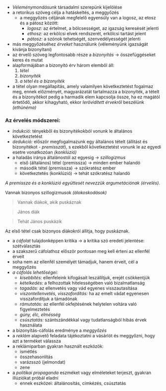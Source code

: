  - *Véleménymondásunk* társadalmi szerepünk kijelölése
 - a retorikus szöveg célja a hatáskeltés, a meggyőzés
   + a meggyőzés céljának megfelelő egyensúly van a logosz, az etosz és a pátosz között:
     - *logosz:* az értelmet, a bölcsességet, az igazság keresését jelenti
     - *ethosz:* az erkölcsi elvek rendszerét, erkölcsi tartást jelent
     - *pátosz:* a szónok tehetségét, szenvedélyességét jelenti
 - más meggyőzéséhez *érveket* használunk (véleményünk igazságát kívánja bizonyítani)
 - az érvelő szöveg legfontosabb része a *bizonyítás* → összefüggéseket keres és mutat
 - alapformájában a bizonyító érv három elemből áll:
   1. *tétel*
   2. *bizonyíték*
   3. *a tétel és a bizonyíték*
 - a tétel olyan megállapítás, amely valamilyen következtetést fogalmaz meg, ennek előzményét, magyarázatát tartalmazza a bizonyíték, a tételt és a bizonyítékot pedig a harmadik elem kapcsolja össze, ha ez magától értetődő, akkor kihagyható, ekkor *lerövidített érvekről* beszélünk *(ethünéma)*

### Az érvelés módszerei:

 - *indukció:* tényekből és bizonyítékokból vonunk le általános következtetést
 - *dedukció:* először megfogalmazunk egy általános tételt (állitást és bizonyítékot - *premisszát*), s ezekből következtetést vonunk le az egyedi esetre vonatkozóan *(konklúzió)*
 - a haladás iránya általánostól az egyesig → *szillogizmus*
   + első (általános) tétel (premissza) → minden ember halandó
   + második tétel (premissza) → szókratész ember
   + következtetés (konklúzió) → tehát szókratész halandó

*A premissza és a konklúzió együttesét nevezzük argumetációnak (érvelés)*.

Vannak bizonyos szillogizmusok *(álokoskodások)*

> Vannak diákok, akik puskáznak

> János diák

> Tehát János puskázik

Az első tétel csak bizonyos diákokról állitja, hogy puskáznak.

 - a *cáfolat* tulajdonképpen kritika → a kritika szó eredeti jelentése: szétválasztás
 - a szakszerű cáfolathoz először pontosan meg kell érteni az ellenfél érveit
 - soha nem az ellenfél személyét támadjuk, hanem érveit, cél a meggyőzés
 - *a cáfolás lehetőségei:*
   + *kisebbítés:* ellenfeleink kifogásait leszállítjuk, erejét csökkentjük
   + *kételkedés:* a felhozottak hitelességében való bizalmatlanság
   + *tagadás:* az ellenvetés vagy vád egyenes visszautasítása
   + *viszontellenvetés, visszafordítás:* ha az emelt vádat egyenesen visszafordítjuk a támadónak
   + *rámutatás:* az ellenfél okfejtésének helytelen voltára való figyelmeztetés
   + *gúny, élc, elmésség*
   + *csúsztatás:* szántszándékkal vagy tudatlanságból hibás érvek használata
 - a bizonyítás-cáfolás eredménye a *meggyőzés*
 - a *reklám* alapvető feladata tájékoztatni a vásárlót és meggyőzni, hogy azt a terméket válassza
 - a reklámiparban gyakran használt eszközök:
   + ismétlés
   + összehasonlítás
   + varázsszó (jelmondat)
   + zene
 - a *politikai propaganda* eszméket vagy elméleteket terjeszt, gyakran illúziókat próbál eladni
   + ennek eszközei: általánosítás, címkézés, csúsztatás
